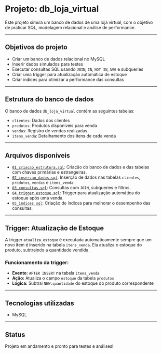 # Projeto: db_loja_virtual

Este projeto simula um banco de dados de uma loja virtual, com o objetivo de praticar SQL, modelagem relacional e análise de performance.

---

## Objetivos do projeto

- Criar um banco de dados relacional no MySQL
- Inserir dados simulados para testes
- Executar consultas SQL usando `JOIN`, `IN`, `NOT IN`, `AVG` e subqueries
- Criar uma trigger para atualização automática de estoque
- Criar índices para otimizar a performance das consultas

---

## Estrutura do banco de dados

O banco de dados `db_loja_virtual` contém as seguintes tabelas:

- `clientes`: Dados dos clientes
- `produtos`: Produtos disponíveis para venda
- `vendas`: Registro de vendas realizadas
- `itens_venda`: Detalhamento dos itens de cada venda

---

## Arquivos disponíveis

- [`01_criacao_estrutura.sql`](https://github.com/Ana-Pereira-DBA/sql-exercicios/blob/main/loja_virtual/01_criacao_banco.sql): Criação do banco de dados e das tabelas com chaves primárias e estrangeiras.
- [`02_insercao_dados.sql`](https://github.com/Ana-Pereira-DBA/sql-exercicios/blob/main/loja_virtual/02_inserts.sql): Inserção de dados nas tabelas `clientes`, `produtos`, `vendas` e `itens_venda`.
- [`03_consultas.sql`](https://github.com/Ana-Pereira-DBA/sql-exercicios/blob/main/loja_virtual/03_consultas.sql): Consultas com `JOIN`, subqueries e filtros.
- [`04_trigger_estoque.sql`](https://github.com/Ana-Pereira-DBA/sql-exercicios/blob/main/loja_virtual/04_trigger_estoque.sql): Trigger para atualização automática do estoque após uma venda.
- [`05_indices.sql`](https://github.com/Ana-Pereira-DBA/sql-exercicios/blob/main/loja_virtual/05_indices.sql): Criação de índices para melhorar o desempenho das consultas.

---
## Trigger: Atualização de Estoque

A trigger `atualiza_estoque` é executada automaticamente sempre que um novo item é inserido na tabela `itens_venda`. Ela atualiza o estoque do produto, subtraindo a quantidade vendida.

### Funcionamento da trigger:

- **Evento:** `AFTER INSERT` na tabela `itens_venda`
- **Ação:** Atualiza o campo `estoque` da tabela `produtos`
- **Lógica:** Subtrai `NEW.quantidade` do estoque do produto correspondente
  
---

## Tecnologias utilizadas

- MySQL

---

## Status

Projeto em andamento e pronto para testes e análises!

